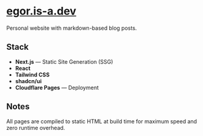 # [egor.is-a.dev](https://egor.is-a.dev)

Personal website with markdown-based blog posts.

## Stack
- **Next.js** — Static Site Generation (SSG)
- **React**
- **Tailwind CSS**
- **shadcn/ui**
- **Cloudflare Pages** — Deployment

## Notes
All pages are compiled to static HTML at build time for maximum speed and zero runtime overhead.
